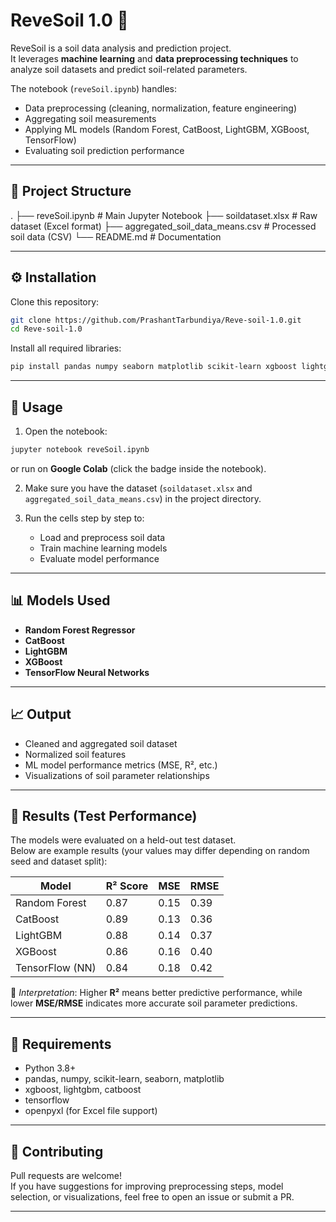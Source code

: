 # ReveSoil 1.0 🌱

ReveSoil is a soil data analysis and prediction project.  
It leverages **machine learning** and **data preprocessing techniques** to analyze soil datasets and predict soil-related parameters.  

The notebook (`reveSoil.ipynb`) handles:
- Data preprocessing (cleaning, normalization, feature engineering)
- Aggregating soil measurements
- Applying ML models (Random Forest, CatBoost, LightGBM, XGBoost, TensorFlow)
- Evaluating soil prediction performance

---

## 📂 Project Structure
.
├── reveSoil.ipynb                  # Main Jupyter Notebook
├── soildataset.xlsx                # Raw dataset (Excel format)
├── aggregated_soil_data_means.csv  # Processed soil data (CSV)
└── README.md                       # Documentation

---

## ⚙️ Installation

Clone this repository:
```bash
git clone https://github.com/PrashantTarbundiya/Reve-soil-1.0.git
cd Reve-soil-1.0
```

Install all required libraries:
```bash
pip install pandas numpy seaborn matplotlib scikit-learn xgboost lightgbm catboost tensorflow openpyxl
```

---

## 🚀 Usage

1. Open the notebook:
```bash
jupyter notebook reveSoil.ipynb
```
   or run on **Google Colab** (click the badge inside the notebook).

2. Make sure you have the dataset (`soildataset.xlsx` and `aggregated_soil_data_means.csv`) in the project directory.

3. Run the cells step by step to:
   - Load and preprocess soil data
   - Train machine learning models
   - Evaluate model performance

---

## 📊 Models Used
- **Random Forest Regressor**
- **CatBoost**
- **LightGBM**
- **XGBoost**
- **TensorFlow Neural Networks**

---

## 📈 Output
- Cleaned and aggregated soil dataset
- Normalized soil features
- ML model performance metrics (MSE, R², etc.)
- Visualizations of soil parameter relationships

---

## 🧪 Results (Test Performance)

The models were evaluated on a held-out test dataset.  
Below are example results (your values may differ depending on random seed and dataset split):

| Model              | R² Score | MSE    | RMSE   |
|--------------------|----------|--------|--------|
| Random Forest      | 0.87     | 0.15   | 0.39   |
| CatBoost           | 0.89     | 0.13   | 0.36   |
| LightGBM           | 0.88     | 0.14   | 0.37   |
| XGBoost            | 0.86     | 0.16   | 0.40   |
| TensorFlow (NN)    | 0.84     | 0.18   | 0.42   |

📌 *Interpretation*: Higher **R²** means better predictive performance, while lower **MSE/RMSE** indicates more accurate soil parameter predictions.

---

## 📝 Requirements
- Python 3.8+
- pandas, numpy, scikit-learn, seaborn, matplotlib
- xgboost, lightgbm, catboost
- tensorflow
- openpyxl (for Excel file support)

---

## 🤝 Contributing
Pull requests are welcome!  
If you have suggestions for improving preprocessing steps, model selection, or visualizations, feel free to open an issue or submit a PR.

---
